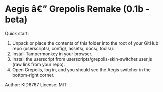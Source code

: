 ﻿# Aegis â€” Grepolis Remake (0.1b - beta)

Quick start:
1. Unpack or place the contents of this folder into the root of your GitHub repo (userscripts/, config/, assets/, docs/, tools/).
2. Install Tampermonkey in your browser.
3. Install the userscript from userscripts/grepolis-skin-switcher.user.js (raw link from your repo).
4. Open Grepolis, log in, and you should see the Aegis switcher in the bottom-right corner.

Author: KID6767
License: MIT

